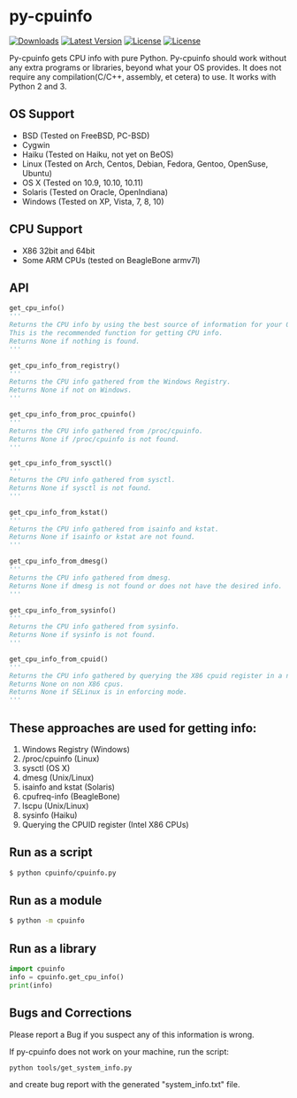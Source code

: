 py-cpuinfo
==========

[![Downloads](https://img.shields.io/pypi/dm/py-cpuinfo.svg)](https://pypi.python.org/pypi/py-cpuinfo/)
[![Latest Version](https://img.shields.io/pypi/v/py-cpuinfo.svg)](https://pypi.python.org/pypi/py-cpuinfo/)
[![License](https://img.shields.io/pypi/l/py-cpuinfo.svg)](https://pypi.python.org/pypi/py-cpuinfo/)
[![License](https://img.shields.io/pypi/pyversions/py-cpuinfo.svg)](https://pypi.python.org/pypi/py-cpuinfo/)

Py-cpuinfo gets CPU info with pure Python. Py-cpuinfo should work without any
extra programs or libraries, beyond what your OS provides. It does not require
any compilation(C/C++, assembly, et cetera) to use. It works with Python 2
and 3.

OS Support
-----
* BSD (Tested on FreeBSD, PC-BSD)
* Cygwin
* Haiku (Tested on Haiku, not yet on BeOS)
* Linux (Tested on Arch, Centos, Debian, Fedora, Gentoo, OpenSuse, Ubuntu)
* OS X (Tested on 10.9, 10.10, 10.11)
* Solaris (Tested on Oracle, OpenIndiana)
* Windows (Tested on XP, Vista, 7, 8, 10)


CPU Support
-----
* X86 32bit and 64bit
* Some ARM CPUs (tested on BeagleBone armv7l)


API
-----
~~~python
get_cpu_info()
'''
Returns the CPU info by using the best source of information for your OS.
This is the recommended function for getting CPU info.
Returns None if nothing is found.
'''
~~~

~~~python
get_cpu_info_from_registry()
'''
Returns the CPU info gathered from the Windows Registry.
Returns None if not on Windows.
'''
~~~

~~~python
get_cpu_info_from_proc_cpuinfo()
'''
Returns the CPU info gathered from /proc/cpuinfo.
Returns None if /proc/cpuinfo is not found.
'''
~~~

~~~python
get_cpu_info_from_sysctl()
'''
Returns the CPU info gathered from sysctl.
Returns None if sysctl is not found.
'''
~~~

~~~python
get_cpu_info_from_kstat()
'''
Returns the CPU info gathered from isainfo and kstat.
Returns None if isainfo or kstat are not found.
'''
~~~

~~~python
get_cpu_info_from_dmesg()
'''
Returns the CPU info gathered from dmesg.
Returns None if dmesg is not found or does not have the desired info.
'''
~~~

~~~python
get_cpu_info_from_sysinfo()
'''
Returns the CPU info gathered from sysinfo.
Returns None if sysinfo is not found.
'''
~~~

~~~python
get_cpu_info_from_cpuid()
'''
Returns the CPU info gathered by querying the X86 cpuid register in a new process.
Returns None on non X86 cpus.
Returns None if SELinux is in enforcing mode.
'''
~~~

These approaches are used for getting info:
-----
1. Windows Registry (Windows)
2. /proc/cpuinfo (Linux)
3. sysctl (OS X)
4. dmesg (Unix/Linux)
5. isainfo and kstat (Solaris)
6. cpufreq-info (BeagleBone)
7. lscpu (Unix/Linux)
8. sysinfo (Haiku)
9. Querying the CPUID register (Intel X86 CPUs)


Run as a script
-----
~~~bash
$ python cpuinfo/cpuinfo.py
~~~

Run as a module
-----
~~~bash
$ python -m cpuinfo
~~~

Run as a library
-----
~~~python
import cpuinfo
info = cpuinfo.get_cpu_info()
print(info)
~~~

Bugs and Corrections
-----

Please report a Bug if you suspect any of this information is wrong.

If py-cpuinfo does not work on your machine, run the script:

~~~bash
python tools/get_system_info.py
~~~

and create bug report with the generated "system_info.txt" file.
